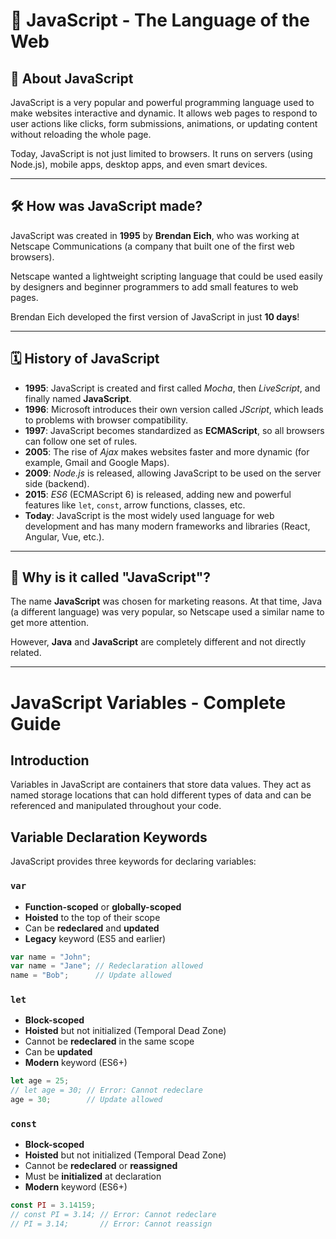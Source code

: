 # 🌟 JavaScript - The Language of the Web

## 📄 About JavaScript

JavaScript is a very popular and powerful programming language used to make websites interactive and dynamic. It allows web pages to respond to user actions like clicks, form submissions, animations, or updating content without reloading the whole page.

Today, JavaScript is not just limited to browsers. It runs on servers (using Node.js), mobile apps, desktop apps, and even smart devices.

---

## 🛠️ How was JavaScript made?

JavaScript was created in **1995** by **Brendan Eich**, who was working at Netscape Communications (a company that built one of the first web browsers).

Netscape wanted a lightweight scripting language that could be used easily by designers and beginner programmers to add small features to web pages.

Brendan Eich developed the first version of JavaScript in just **10 days**!

---

## 🗓️ History of JavaScript

- **1995**: JavaScript is created and first called *Mocha*, then *LiveScript*, and finally named **JavaScript**.
- **1996**: Microsoft introduces their own version called *JScript*, which leads to problems with browser compatibility.
- **1997**: JavaScript becomes standardized as **ECMAScript**, so all browsers can follow one set of rules.
- **2005**: The rise of *Ajax* makes websites faster and more dynamic (for example, Gmail and Google Maps).
- **2009**: *Node.js* is released, allowing JavaScript to be used on the server side (backend).
- **2015**: *ES6* (ECMAScript 6) is released, adding new and powerful features like `let`, `const`, arrow functions, classes, etc.
- **Today**: JavaScript is the most widely used language for web development and has many modern frameworks and libraries (React, Angular, Vue, etc.).

---

## 💬 Why is it called "JavaScript"?

The name **JavaScript** was chosen for marketing reasons. At that time, Java (a different language) was very popular, so Netscape used a similar name to get more attention.

However, **Java** and **JavaScript** are completely different and not directly related.

---

# JavaScript Variables - Complete Guide

## Introduction

Variables in JavaScript are containers that store data values. They act as named storage locations that can hold different types of data and can be referenced and manipulated throughout your code.

## Variable Declaration Keywords

JavaScript provides three keywords for declaring variables:

### `var`
- **Function-scoped** or **globally-scoped**
- **Hoisted** to the top of their scope
- Can be **redeclared** and **updated**
- **Legacy** keyword (ES5 and earlier)

```javascript
var name = "John";
var name = "Jane"; // Redeclaration allowed
name = "Bob";      // Update allowed
```

### `let`
- **Block-scoped**
- **Hoisted** but not initialized (Temporal Dead Zone)
- Cannot be **redeclared** in the same scope
- Can be **updated**
- **Modern** keyword (ES6+)

```javascript
let age = 25;
// let age = 30; // Error: Cannot redeclare
age = 30;        // Update allowed
```

### `const`
- **Block-scoped**
- **Hoisted** but not initialized (Temporal Dead Zone)
- Cannot be **redeclared** or **reassigned**
- Must be **initialized** at declaration
- **Modern** keyword (ES6+)

```javascript
const PI = 3.14159;
// const PI = 3.14; // Error: Cannot redeclare
// PI = 3.14;       // Error: Cannot reassign
```
